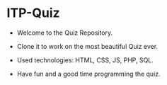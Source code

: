 # ITP-Quiz
 * Welcome to the Quiz Repository.
 * Clone it to work on the most beautiful Quiz ever.
 * Used technologies: HTML, CSS, JS, PHP, SQL.

 * Have fun and a good time programming the quiz.